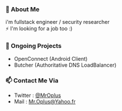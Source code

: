 ### 💬 About Me 
i'm fullstack engineer / security researcher  
⚡ I'm looking for a job too :)

### 🔭 Ongoing Projects  
* OpenConnect (Android Client)
* Butcher (Authoritative DNS LoadBalancer)

### 📫 Contact Me Via 
* Twitter : [@MrOplus](https://twitter.com/MrOplus)  
* Mail : Mr.Oplus@Yahoo.fr
